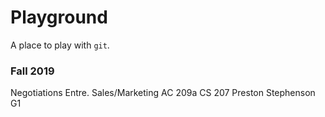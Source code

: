 # Playground

A place to play with `git`.

### Fall 2019

Negotiations
Entre. Sales/Marketing
AC 209a
CS 207
Preston Stephenson
G1
